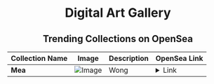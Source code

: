 <div align="center">

# Digital Art Gallery

## Trending Collections on OpenSea

| Collection Name                       | Image                                                                                     | Description                       | OpenSea Link                                                                                          |
|---------------------------------------|-------------------------------------------------------------------------------------------|-----------------------------------|--------------------------------------------------------------------------------------------------------|
| **Mea** | ![Image](https://i.seadn.io/s/raw/files/f6bef179a5976467d4f8b9de86d6a0d4.jpg?w=500&auto=format?w=200&auto=format) | Wong | <details><summary>Link</summary>[Mea](https://opensea.io/collection/mea-5)</details> |

</div>